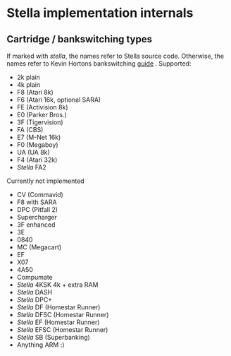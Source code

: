 # Stella implementation internals

## Cartridge / bankswitching types

If marked with *stella*, the names refer to Stella source code. Otherwise,
the names refer to Kevin Hortons bankswitching [guide](http://blog.kevtris.org/blogfiles/Atari%202600%20Mappers.txt)
.
Supported:

 * 2k plain
 * 4k plain
 * F8 (Atari 8k)
 * F6 (Atari 16k, optional SARA)
 * FE (Activision 8k)
 * E0 (Parker Bros.)
 * 3F (Tigervision)
 * FA (CBS)
 * E7 (M-Net 16k)
 * F0 (Megaboy)
 * UA (UA 8k)
 * F4 (Atari 32k)
 * *Stella* FA2



Currently not implemented

 * CV (Commavid)
 * F8 with SARA
 * DPC (Pitfall 2)
 * Supercharger
 * 3F enhanced
 * 3E
 * 0840
 * MC (Megacart)
 * EF
 * X07
 * 4A50
 * Compumate
 * *Stella* 4KSK 4k + extra RAM
 * *Stella* DASH
 * *Stella* DPC+
 * *Stella* DF (Homestar Runner)
 * *Stella* DFSC (Homestar Runner)
 * *Stella* EF (Homestar Runner)
 * *Stella* EFSC (Homestar Runner)
 * *Stella* SB (Superbanking)
 * Anything ARM :)
